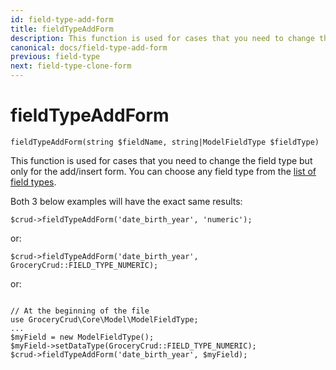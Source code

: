 ```yaml
---
id: field-type-add-form
title: fieldTypeAddForm
description: This function is used for cases that you need to change the field type but only for the add/insert form. 
canonical: docs/field-type-add-form
previous: field-type
next: field-type-clone-form
---
```


# fieldTypeAddForm

<pre><code class="language-php">fieldTypeAddForm(string $fieldName, string|ModelFieldType $fieldType)</code></pre>
This function is used for cases that you need to change the field type but only for the add/insert form. You can choose any field type from the <a href="https://www.grocerycrud.com/enterprise/api-and-function-list/fieldType">list of field types</a>.

Both 3 below examples will have the exact same results:
<pre><code class="language-php">$crud-&gt;fieldTypeAddForm('date_birth_year', 'numeric');</code></pre>
or:
<pre><code class="language-php">$crud-&gt;fieldTypeAddForm('date_birth_year', GroceryCrud::FIELD_TYPE_NUMERIC);</code></pre>
or:
<pre><code class="language-php">
// At the beginning of the file
use GroceryCrud\Core\Model\ModelFieldType;
...
$myField = new ModelFieldType();
$myField-&gt;setDataType(GroceryCrud::FIELD_TYPE_NUMERIC);
$crud-&gt;fieldTypeAddForm('date_birth_year', $myField);</code></pre>